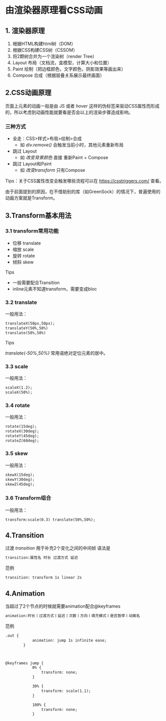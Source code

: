 # 由渲染器原理看CSS动画
## 1. 渲染器原理
1. 根据HTML构建html树（DOM）
2. 根据CSS构建CSS树（CSSOM）
3. 将2颗树合并为一个渲染树（render Tree）
4. Layout 布局（文档流，盒模型，计算大小和位置）
5. Paint 绘制（把边框颜色，文字颜色，阴影效果等画出来）
6. Compose 合成（根据层叠关系展示最终画面）

## 2.CSS动画原理
页面上元素的动画一般是由 JS 或者 *hover* 这样的伪标签来驱动CSS属性而形成的，所以考虑到动画性能就要看是否会以上的渲染步骤造成影响。
### 三种方式
* 全走：CSS>样式>布局>绘制>合成
   * 如 *div.remove()* 会触发当前小时，其他元素重新布局
* 跳过 Layout
   * 如 *改变背景颜色* 直接 重新Paint + Compose
* 跳过 Layout和Paint
   * 如 *改变transform* 只有Compose

Tips：关于CSS属性改变会触发哪些流程可以在 https://csstriggers.com/ 查看。

由于前面提到的原因，在不借助别的库（如GreenSock）的情况下，普遍使用的动画方案就是Transform。

## 3.Transform基本用法
### 3.1 transform常用功能
* 位移 translate
* 缩放 scale
* 旋转 rotate
* 倾斜 skew

Tips
* 一般需要配合Transition
* inline元素不知道transform，需要变成bloc
  
### 3.2 translate
一般用法：
```html
translateX(50px,50px);
translateY(50%,50%)
translate(50%,50%)
``` 
Tips

*translate(-50%,50%)*  常用语绝对定位元素的居中。

### 3.3 scale
一般用法：
```html
scaleX(1.2);
scaleX(50%);
``` 

### 3.4 rotate
一般用法：
```html
rotate(15deg);
rotateX(30deg);
rotateY(45deg);
rotateZ(60deg);
```
  
### 3.5 skew
一般用法：
```html
skewX(15deg);
skewY(30deg);
skewZ(45deg);
``` 
### 3.6 Transform组合
一般用法：
```html
transform:scale(0.3) translate(50%,50%);
``` 
## 4.Transition
过渡 *transition* 用于补充2个变化之间的中间帧
语法是
```html
transition:属性名 时长 过渡方式 延迟
``` 
范例
```html
transition: transform 1s linear 2s
``` 

## 4.Animation
当超过了2个节点的时候就需要animation配合@keyframes
```html
animation:时长丨过渡方式丨延迟丨次数丨方向丨填充模式丨是否暂停丨动画名
``` 
范例
```html
.out {
            animation: jump 1s infinite ease;
        }



@keyframes jump {
            0% {
                transform: none;
            }

            30% {
                transform: scale(1.1);
            }

            100% {
                transform: none;
            }

``` 